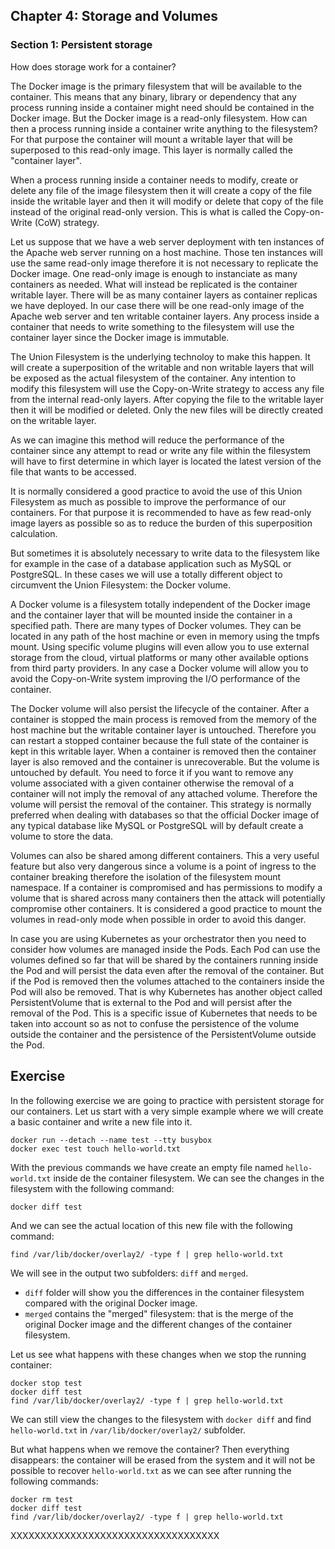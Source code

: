 ## Chapter 4: Storage and Volumes

### Section 1: Persistent storage

How does storage work for a container?

The Docker image is the primary filesystem that will be available to the container.
This means that any binary, library or dependency that any process running inside a container might need should be contained in the Docker image.
But the Docker image is a read-only filesystem.
How can then a process running inside a container write anything to the filesystem?
For that purpose the container will mount a writable layer that will be superposed to this read-only image.
This layer is normally called the "container layer".

When a process running inside a container needs to modify, create or delete any file of the image filesystem then it will create a copy of the file inside the writable layer and then it will modify or delete that copy of the file instead of the original read-only version.
This is what is called the Copy-on-Write (CoW) strategy.

Let us suppose that we have a web server deployment with ten instances of the Apache web server running on a host machine.
Those ten instances will use the same read-only image therefore it is not necessary to replicate the Docker image.
One read-only image is enough to instanciate as many containers as needed.
What will instead be replicated is the container writable layer.
There will be as many container layers as container replicas we have deployed.
In our case there will be one read-only image of the Apache web server and ten writable container layers.
Any process inside a container that needs to write something to the filesystem will use the container layer since the Docker image is immutable.

The Union Filesystem is the underlying technoloy to make this happen. 
It will create a superposition of the writable and non writable layers that will be exposed as the actual filesystem of the container.
Any intention to modify this filesystem will use the Copy-on-Write strategy to access any file from the internal read-only layers.
After copying the file to the writable layer then it will be modified or deleted.
Only the new files will be directly created on the writable layer.

As we can imagine this method will reduce the performance of the container since any attempt to read or write any file within the filesystem will have to first determine in which layer is located the latest version of the file that wants to be accessed.

It is normally considered a good practice to avoid the use of this Union Filesystem as much as possible to improve the performance of our containers.
For that purpose it is recommended to have as few read-only image layers as possible so as to reduce the burden of this superposition calculation.

But sometimes it is absolutely necessary to write data to the filesystem like for example in the case of a database application such as MySQL or PostgreSQL.
In these cases we will use a totally different object to circumvent the Union Filesystem: the Docker volume.

A Docker volume is a filesystem totally independent of the Docker image and the container layer that will be mounted inside the container in a specified path.
There are many types of Docker volumes.
They can be located in any path of the host machine or even in memory using the tmpfs mount.
Using specific volume plugins will even allow you to use external storage from the cloud, virtual platforms or many other available options from third party providers.
In any case a Docker volume will allow you to avoid the Copy-on-Write system improving the I/O performance of the container.

The Docker volume will also persist the lifecycle of the container. 
After a container is stopped the main process is removed from the memory of the host machine but the writable container layer is untouched.
Therefore you can restart a stopped container because the full state of the container is kept in this writable layer.
When a container is removed then the container layer is also removed and the container is unrecoverable.
But the volume is untouched by default.
You need to force it if you want to remove any volume associated with a given container otherwise the removal of a container will not imply the removal of any attached volume.
Therefore the volume will persist the removal of the container.
This strategy is normally preferred when dealing with databases so that the official Docker image of any typical database like MySQL or PostgreSQL will by default create a volume to store the data.

Volumes can also be shared among different containers.
This a very useful feature but also very dangerous since a volume is a point of ingress to the container breaking therefore the isolation of the filesystem mount namespace.
If a container is compromised and has permissions to modify a volume that is shared across many containers then the attack will potentially compromise other containers.
It is considered a good practice to mount the volumes in read-only mode when possible in order to avoid this danger.

In case you are using Kubernetes as your orchestrator then you need to consider how volumes are managed inside the Pods.
Each Pod can use the volumes defined so far that will be shared by the containers running inside the Pod and will persist the data even after the removal of the container.
But if the Pod is removed then the volumes attached to the containers inside the Pod will also be removed.
That is why Kubernetes has another object called PersistentVolume that is external to the Pod and will persist after the removal of the Pod.
This is a specific issue of Kubernetes that needs to be taken into account so as not to confuse the persistence of the volume outside the container and the persistence of the PersistentVolume outside the Pod.

## Exercise

In the following exercise we are going to practice with persistent storage for our containers.
Let us start with a very simple example where we will create a basic container and write a new file into it.
```
docker run --detach --name test --tty busybox
docker exec test touch hello-world.txt
```
With the previous commands we have create an empty file named `hello-world.txt` inside de the container filesystem.
We can see the changes in the filesystem with the following command:
```
docker diff test
```
And we can see the actual location of this new file with the following command:
```
find /var/lib/docker/overlay2/ -type f | grep hello-world.txt
```
We will see in the output two subfolders: `diff` and `merged`.
- `diff` folder will show you the differences in the container filesystem compared with the original Docker image.
- `merged` contains the "merged" filesystem: that is the merge of the original Docker image and the different changes of the container filesystem.

Let us see what happens with these changes when we stop the running container:
```
docker stop test
docker diff test
find /var/lib/docker/overlay2/ -type f | grep hello-world.txt
```
We can still view the changes to the filesystem with `docker diff` and find `hello-world.txt` in `/var/lib/docker/overlay2/` subfolder.

But what happens when we remove the container?
Then everything disappears: the container will be erased from the system and it will not be possible to recover `hello-world.txt` as we can see after running the following commands:
```
docker rm test
docker diff test
find /var/lib/docker/overlay2/ -type f | grep hello-world.txt
```
XXXXXXXXXXXXXXXXXXXXXXXXXXXXXXXXXXX
